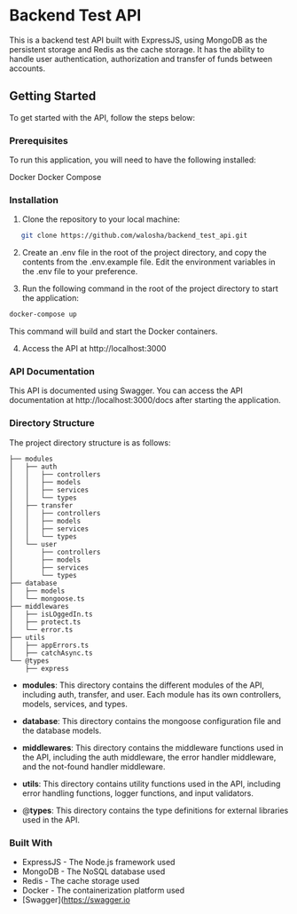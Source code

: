 # Backend Test API

This is a backend test API built with ExpressJS, using MongoDB as the persistent storage and Redis as the cache storage. It has the ability to handle user authentication, authorization and transfer of funds between accounts.

## Getting Started

To get started with the API, follow the steps below:

### Prerequisites

To run this application, you will need to have the following installed:

Docker
Docker Compose

### Installation

1. Clone the repository to your local machine:

```bash
   git clone https://github.com/walosha/backend_test_api.git

```

2. Create an .env file in the root of the project directory, and copy the contents from the .env.example file. Edit the environment variables in the .env file to your preference.

3. Run the following command in the root of the project directory to start the application:

```bash
docker-compose up
```

This command will build and start the Docker containers.

4. Access the API at http://localhost:3000

### API Documentation

This API is documented using Swagger. You can access the API documentation at http://localhost:3000/docs after starting the application.

### Directory Structure

The project directory structure is as follows:

```text
├── modules
│   ├── auth
│   │   ├── controllers
│   │   ├── models
│   │   ├── services
│   │   └── types
│   ├── transfer
│   │   ├── controllers
│   │   ├── models
│   │   ├── services
│   │   └── types
│   └── user
│       ├── controllers
│       ├── models
│       ├── services
│       └── types
├── database
│   ├── models
│   └── mongoose.ts
├── middlewares
│   ├── isLOggedIn.ts
│   ├── protect.ts
│   └── error.ts
├── utils
│   ├── appErrors.ts
│   ├── catchAsync.ts
└── @types
    ├── express
```

- **modules**: This directory contains the different modules of the API, including auth, transfer, and user. Each module has its own controllers, models, services, and types.

- **database**: This directory contains the mongoose configuration file and the database models.

- **middlewares**: This directory contains the middleware functions used in the API, including the auth middleware, the error handler middleware, and the not-found handler middleware.

- **utils**: This directory contains utility functions used in the API, including error handling functions, logger functions, and input validators.

- @**types**: This directory contains the type definitions for external libraries used in the API.

### Built With

- ExpressJS - The Node.js framework used
- MongoDB - The NoSQL database used
- Redis - The cache storage used
- Docker - The containerization platform used
- [Swagger](https://swagger.io
